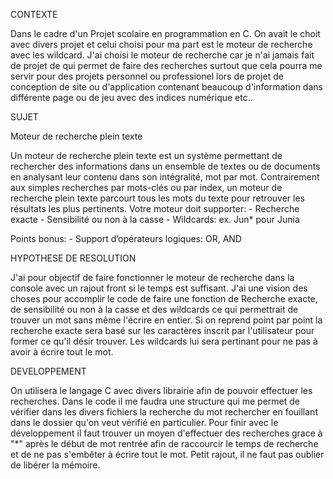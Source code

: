 CONTEXTE

Dans le cadre d'un Projet scolaire en programmation en C.
On avait le choit avec divers projet et celui choisi pour ma part est le moteur de recherche avec les wildcard.
J'ai choisi le moteur de recherche car je n'ai jamais fait de projet de qui permet de faire des recherches surtout que cela pourra me servir pour des projets personnel ou professionel lors de projet de conception de site ou d'application contenant beaucoup d'information dans différente page ou de jeu avec des indices numérique etc..


SUJET

Moteur de recherche plein texte

Un moteur de recherche plein texte est un système permettant de rechercher
des informations dans un ensemble de textes ou de documents en analysant leur
contenu dans son intégralité, mot par mot. Contrairement aux simples recherches
par mots-clés ou par index, un moteur de recherche plein texte parcourt tous les
mots du texte pour retrouver les résultats les plus pertinents.
Votre moteur doit supporter: - Recherche exacte - Sensibilité ou non à la casse -
Wildcards: ex. Jun* pour Junia

Points bonus: - Support d’opérateurs logiques: OR, AND

HYPOTHESE DE RESOLUTION

J'ai pour objectif de faire fonctionner le moteur de recherche dans la console avec un rajout front si le temps est suffisant.
J'ai une vision des choses pour accomplir le code de faire une fonction de Recherche exacte, de sensibilité ou non à la casse et des wildcards ce qui permettrait de trouver un mot sans même l'écrire en entier.
Si on reprend point par point la recherche exacte sera basé sur les caractères inscrit par l'utilisateur pour former ce qu'il désir trouver.
Les wildcards lui sera pertinant pour ne pas à avoir à écrire tout le mot.

DEVELOPPEMENT

On utilisera le langage C avec divers librairie afin de pouvoir effectuer les recherches.
Dans le code il me faudra une structure qui me permet de vérifier dans les divers fichiers la recherche du mot rechercher en fouillant dans le dossier qu'on veut vérifié en particulier.
Pour finir avec le développement il faut trouver un moyen d'effectuer des recherches grace à "*" après le début de mot rentrée afin de raccourcir le temps de recherche et de ne pas s'embêter à écrire tout le mot.
Petit rajout, il ne faut pas oublier de libérer la mémoire.
